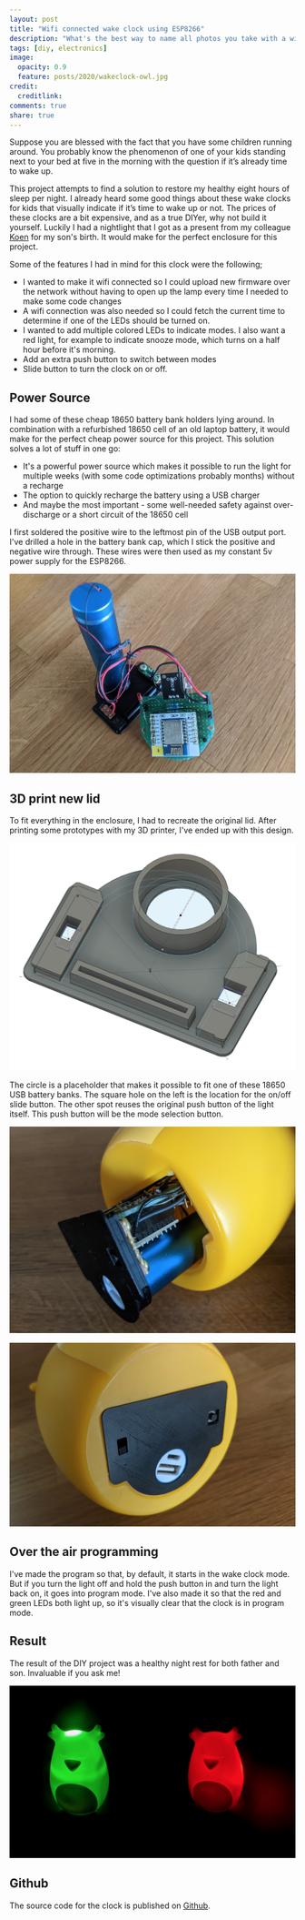 ```yaml
---
layout: post
title: "Wifi connected wake clock using ESP8266"
description: "What's the best way to name all photos you take with a wide range of different devices."
tags: [diy, electronics]
image:
  opacity: 0.9
  feature: posts/2020/wakeclock-owl.jpg
credit:
  creditlink:
comments: true
share: true
---
```

Suppose you are blessed with the fact that you have some children running around. You probably know the phenomenon of one of your kids standing next to your bed at five in the morning with the question if it’s already time to wake up.

This project attempts to find a solution to restore my healthy eight hours of sleep per night. I already heard some good things about these wake clocks for kids that visually indicate if it’s time to wake up or not. The prices of these clocks are a bit expensive, and as a true DIYer, why not build it yourself. Luckily I had a nightlight that I got as a present from my colleague [Koen](https://www.linkedin.com/in/koenstevens/) for my son's birth. It would make for the perfect enclosure for this project.

Some of the features I had in mind for this clock were the following;
* I wanted to make it wifi connected so I could upload new firmware over the network without having to open up the lamp every time I needed to make some code changes
* A wifi connection was also needed so I could fetch the current time to determine if one of the LEDs should be turned on.
* I wanted to add multiple colored LEDs to indicate modes. I also want a red light, for example to indicate snooze mode, which turns on a half hour before it's morning.
* Add an extra push button to switch between modes
* Slide button to turn the clock on or off.

## Power Source
I had some of these cheap 18650 battery bank holders lying around. 
In combination with a refurbished 18650 cell of an old laptop battery, it would make for the perfect cheap power source for this project.
This solution solves a lot of stuff in one go: 

* It's a powerful power source which makes it possible to run the light for multiple weeks (with some code optimizations probably months) without a recharge
* The option to quickly recharge the battery using a USB charger 
* And maybe the most important - some well-needed safety against over-discharge or a short circuit of the 18650 cell 

I first soldered the positive wire to the leftmost pin of the USB output port. I've drilled a hole in the battery bank cap, which I stick the positive and negative wire through. These wires were then used as my constant 5v power supply for the ESP8266.

![Wake clock electronics](/images/posts/2020/wakeclock-connected.jpg)

## 3D print new lid
To fit everything in the enclosure, I had to recreate the original lid.
After printing some prototypes with my 3D printer, I've ended up with this design.

![Wake clock 3d printed base](/images/posts/2020/wakeclock-base.jpg)

The circle is a placeholder that makes it possible to fit one of these 18650 USB battery banks.
The square hole on the left is the location for the on/off slide button. The other spot reuses the original push button of the light itself. This push button will be the mode selection button.

![Wake clock electronics fit](/images/posts/2020/wakeclock-pcb-fit.jpg)

![Wake clock lid](/images/posts/2020/wakeclock-finished-lid.jpg)

## Over the air programming
I've made the program so that, by default, it starts in the wake clock mode.
But if you turn the light off and hold the push button in and turn the light back on, it goes into program mode.
I've also made it so that the red and green LEDs both light up, so it's visually clear that the clock is in program mode.

## Result
The result of the DIY project was a healthy night rest for both father and son. 
Invaluable if you ask me!

![Wake clock](/images/posts/2020/wakeclock-mode.jpg)

## Github
The source code for the clock is published on [Github](https://github.com/Sitebase/wake-clock).


